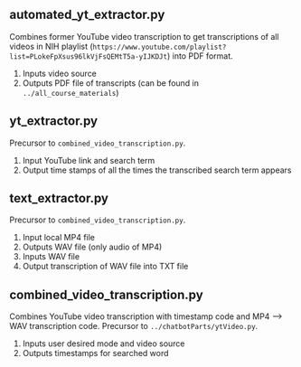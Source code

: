 ## automated_yt_extractor.py
Combines former YouTube video transcription to get transcriptions of all videos in NIH playlist (`https://www.youtube.com/playlist?list=PLokeFpXsus96lkVjFsQEMtT5a-yIJKDJt`) into PDF format.
1. Inputs video source
2. Outputs PDF file of transcripts (can be found in `../all_course_materials`)

 
## yt_extractor.py
Precursor to `combined_video_transcription.py`.
1. Input YouTube link and search term
2. Output time stamps of all the times the transcribed search term appears


## text_extractor.py
Precursor to `combined_video_transcription.py`.
1. Input local MP4 file
2. Outputs WAV file (only audio of MP4)
3. Inputs WAV file
4. Output transcription of WAV file into TXT file


## combined_video_transcription.py 
Combines YouTube video transcription with timestamp code and  MP4 --> WAV transcription code.
Precursor to `../chatbotParts/ytVideo.py`.
1. Inputs user desired mode and video source
2. Outputs timestamps for searched word

